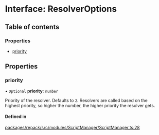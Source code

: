 # Interface: ResolverOptions

## Table of contents

### Properties

- [priority](ResolverOptions.md#priority)

## Properties

### priority

• `Optional` **priority**: `number`

Priority of the resolver. Defaults to `2`.
Resolvers are called based on the highest priority,
so higher the number, the higher priority the resolver gets.

#### Defined in

[packages/repack/src/modules/ScriptManager/ScriptManager.ts:28](https://github.com/callstack/repack/blob/1d9a1bb/packages/repack/src/modules/ScriptManager/ScriptManager.ts#L28)
